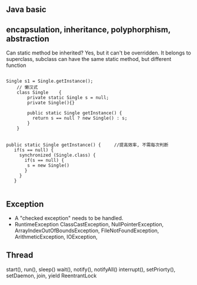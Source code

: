 Java basic
------------

## encapsulation, inheritance, polyphorphism, abstraction
Can static method be inherited?
Yes, but it can't be overridden. It belongs to superclass, subclass can have the same static method, but different function

```shell script

Single s1 = Single.getInstance();
	// 懒汉式
	class Single	{
		private static Single s = null;
		private Single(){}

		public static Single getInstance() {	
          return s == null ? new Single() : s;		
        }
	}


public static Single getInstance() {     //提高效率, 不需每次判断
   if(s == null) {
     synchronized (Single.class) {
       if(s == null) { 
        s = new Single()
       }
     }
   }
   

```

## Exception
- A "checked exception" needs to be handled.
- RuntimeException
 ClassCastException, NullPointerException, ArrayIndexOutOfBoundsException, FileNotFoundException, ArithmeticException, IOException, 


## Thread
start(), run(), sleep()
wait(), notify(), notifyAll()
interrupt(), setPriorty(), setDaemon, join, yield
ReentrantLock